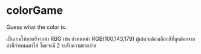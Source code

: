 # colorGame
Guess what the color is.

เป็นเกมให้ทายสีจากค่า RBG เช่น กำหนดค่า RGB(100,143,179) ผู้เล่นจะต้องเลือกสีที่ถูกต้องจากค่าที่กำหนดมาให้ โดยจะมี 2 ระดับความยากง่าย  
